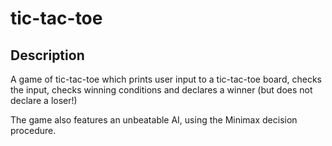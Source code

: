 # tic-tac-toe

## Description 

A game of tic-tac-toe which prints user input to a tic-tac-toe board, checks the input, checks winning conditions and declares a winner (but does not declare a loser!)

The game also features an unbeatable AI, using the Minimax decision procedure.